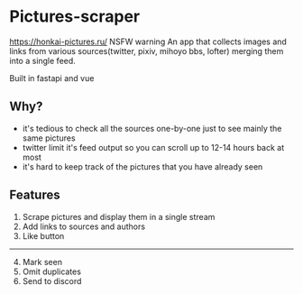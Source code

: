 # Pictures-scraper
https://honkai-pictures.ru/ NSFW warning
An app that collects images and links from various sources(twitter, pixiv, mihoyo bbs, lofter) merging them into a single feed. 

Built in fastapi and vue
## Why?
- it's tedious to check all the sources one-by-one just to see mainly the same pictures
- twitter limit it's feed output so you can scroll up to 12-14 hours back at most
- it's hard to keep track of the pictures that you have already seen
## Features
1. Scrape pictures and display them in a single stream
2. Add links to sources and authors
3. Like button
---
4. Mark seen
7. Omit duplicates
8. Send to discord